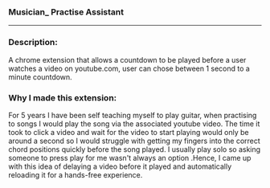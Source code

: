 ### Musician_ Practise Assistant
-------------------------------------------------------------------------------------------------------------------------------------------------

### Description:
A chrome extension that allows a countdown to be played before a user watches a video on youtube.com, user can chose between 1 second to a minute countdown.

### Why I made this extension:
For 5 years I have been self teaching myself to play guitar, when practising to songs I would play the song via the associated youtube video. The time it took to click a video and wait for the video to start playing would only be around a second so I would struggle with getting my fingers into the correct chord positions quickly before the song played. I usually play solo so asking someone to press play for me wasn't always an option .Hence, I came up with this idea of delaying a video before it played and automatically reloading it for a hands-free experience.
